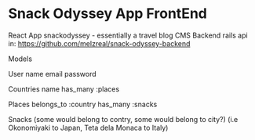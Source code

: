 # Snack Odyssey App FrontEnd

React App snackodyssey - essentially a travel blog CMS
Backend rails api in: https://github.com/melzreal/snack-odyssey-backend



Models

User
name 
email
password

Countries
name
has_many :places


Places
belongs_to :country
has_many :snacks


Snacks
(some would belong to contry, some would belong to city?)
(i.e Okonomiyaki to Japan, Teta dela Monaca to Italy)




